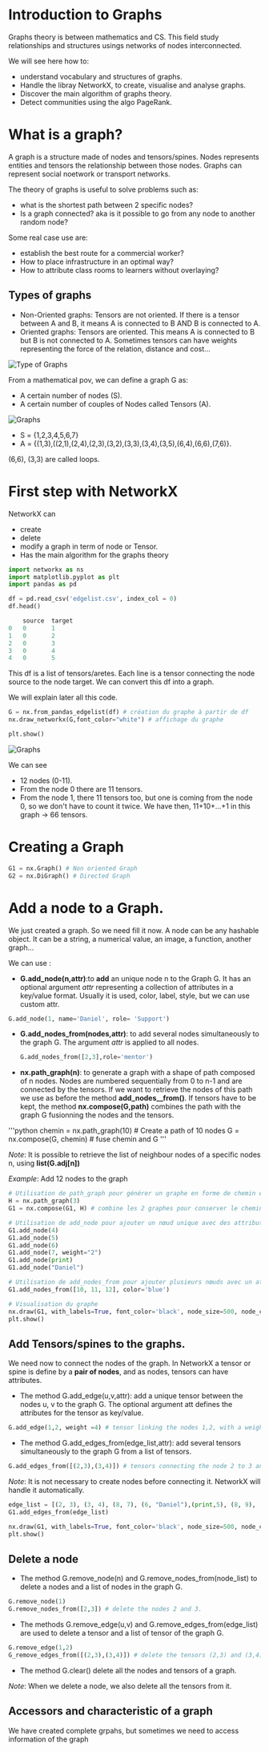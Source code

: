 # Introduction to Graphs

Graphs theory is between mathematics and CS. This field study relationships and structures usings networks of nodes interconnected.

We will see here how to:
- understand vocabulary and structures of graphs.
- Handle the libray NetworkX, to create, visualise and analyse graphs.
- Discover the main algorithm of graphs theory.
- Detect communities using the algo PageRank.

# What is a graph?

A graph is a structure made of nodes and tensors/spines. Nodes represents entities and tensors the relationship between those nodes. Graphs can represent social noetwork or transport networks.

The theory of graphs is useful to solve problems such as:
- what is the shortest path between 2 specific nodes? 
- Is a graph connected? aka is it possible to go from any  node to another random node?

Some real case use are:
- establish the best route for a commercial worker?
- How to place infrastructure in an optimal way?
- How to attribute class rooms to learners without overlaying?


## Types of graphs

- Non-Oriented graphs: Tensors are not oriented. If there is a tensor between A and B, it means A is connected to B AND B is connected to A.
- Oriented graphs: Tensors are oriented. This means A is connected to B but B is not connected to A. Sometimes tensors can have weights representing the force of the relation, distance and cost...

![Type of Graphs](Oriented_NonOriented_graphs.jpeg)


From a mathematical pov, we can define a graph G as:
- A certain number of nodes (S).
- A certain number of couples of Nodes called Tensors (A).


![Graphs](graphe_oriente_02.jpg)

- S = {1,2,3,4,5,6,7}
- A = {(1,3),((2,1),(2,4),(2,3),(3,2),(3,3),(3,4),(3,5),(6,4),(6,6),(7,6)}.

(6,6), (3,3) are called loops.



# First step with NetworkX

NetworkX can 
- create
- delete
- modify a graph in term of node or Tensor.
- Has the main algorithm for the graphs theory


```python
import networkx as ns
import matplotlib.pyplot as plt
import pandas as pd

df = pd.read_csv('edgelist.csv', index_col = 0)
df.head()

 	source 	target
0 	0 	    1
1 	0 	    2
2 	0 	    3
3 	0 	    4
4 	0 	    5
  ```

This df is a list of tensors/aretes. Each line is a tensor connecting the node source to the node target. We can convert this df into a graph.

We will explain later all this code.

```python
G = nx.from_pandas_edgelist(df) # création du graphe à partir de df
nx.draw_networkx(G,font_color="white") # affichage du graphe

plt.show()
```
![Graphs](graph_NetwrokX.png)


We can see
- 12 nodes (0-11).
- From the node 0 there are 11 tensors.
- From the node 1, there 11 tensors too, but one is coming from the node 0, so we don't have to count it twice. We have then, 11+10+...+1 in this graph -> 66 tensors.


# Creating a Graph

```python
G1 = nx.Graph() # Non oriented Graph
G2 = nx.DiGraph() # Directed Graph

```

# Add a node to a Graph.

We just created a graph. So we need fill it now.
A node can be any hashable object. It can be a string, a numerical value, an image, a function, another graph...

We can use :
- **G.add_node(n,attr)**:to **add** an unique node n to the Graph G. It has an optional argument _attr_ representing a collection of attributes in a key/value format. Usually it is used, color, label, style, but we can use custom attr.
```python
G.add_node(1, name='Daniel', role= 'Support')
```
- **G.add_nodes_from(nodes,attr)**: to add several nodes simultaneously to the graph G. The argument _attr_ is applied to all nodes.
  ```python
  G.add_nodes_from([2,3],role='mentor')
  ```

- **nx.path_graph(n)**: to generate a graph with a shape of path composed of n nodes. Nodes are numbered sequentially from 0 to n-1 and are connected by the tensors. If we want to retrieve the nodes of this path we use as before the method **add_nodes__from()**. If tensors have to be kept, the method **nx.compose(G,path)** combines the path with the graph G fusionning the nodes and the tensors.

'''python 
chemin = nx.path_graph(10) # Create a path of 10 nodes
G = nx.compose(G, chemin) # fuse chemin and G
'''

_Note_: It is possible to retrieve the list of neighbour nodes of a specific nodes n, using **list(G.adj[n])**

_Example_: Add 12 nodes to the graph

```python
# Utilisation de path_graph pour générer un graphe en forme de chemin et l'ajouter à G1
H = nx.path_graph(3)
G1 = nx.compose(G1, H) # combine les 2 graphes pour conserver le chemin H

# Utilisation de add_node pour ajouter un nœud unique avec des attributs
G1.add_node(4)
G1.add_node(5)
G1.add_node(6)
G1.add_node(7, weight="2")
G1.add_node(print)
G1.add_node("Daniel")

# Utilisation de add_nodes_from pour ajouter plusieurs nœuds avec un attribut commun
G1.add_nodes_from([10, 11, 12], color='blue')

# Visualisation du graphe
nx.draw(G1, with_labels=True, font_color='black', node_size=500, node_color='#75DFC1') 
plt.show()

```

## Add Tensors/spines to the graphs.

We need now to connect the nodes of the graph. In NetworkX a tensor or spine is define by a **pair of nodes**, and as nodes, tensors can have attributes.
- The method G.add_edge(u,v,attr): add a unique tensor between the nodes u, v to the graph G. The optional argument att defines the attributes for the tensor as key/value.

```python
G.add_edge(1,2, weight =4) # tensor linking the nodes 1,2, with a weight of 4.
```

- The method G.add_edges_from(edge_list,attr): add several tensors simultaneously to the graph G  from a list of tensors.

```python
G.add_edges_from([(2,3),(3,4)]) # tensors connecting the node 2 to 3 and 3 to 4.
```

_Note_: It is not necessary to create nodes before connecting it. NetworkX will handle it automatically.

```python
edge_list = [(2, 3), (3, 4), (8, 7), (6, "Daniel"),(print,5), (8, 9), (9, 10), (10, 11), (11, 12), (10, 12), (12, 0)]
G1.add_edges_from(edge_list)

nx.draw(G1, with_labels=True, font_color='black', node_size=500, node_color='#75DFC1') 
plt.show()
```


## Delete a node

- The method G.remove_node(n) and G.remove_nodes_from(node_list) to delete a nodes and a list of nodes in the graph G.

```python
G.remove_node(1)
G.remove_nodes_from([2,3]) # delete the nodes 2 and 3.
```

- The methods G.remove_edge(u,v) and G.remove_edges_from(edge_list) are used to delete a tensor and a list of tensor of the graph G.

```python
G.remove_edge(1,2)
G_remove_edges_from([(2,3),(3,4)]) # delete the tensors (2,3) and (3,4)
```

- The method G.clear() delete all the nodes and tensors of a graph.


_Note_: When we delete a node, we also delete all the tensors from it.





## Accessors and characteristic of a graph

We have created complete grpahs, but sometimes we need to access information of the graph
